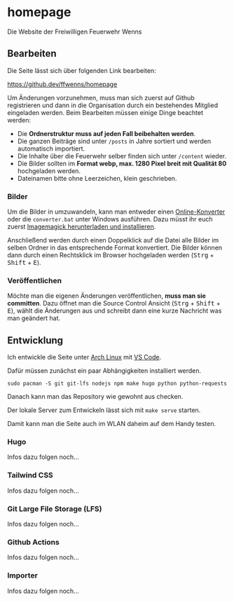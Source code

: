# homepage

Die Website der Freiwilligen Feuerwehr Wenns

## Bearbeiten

Die Seite lässt sich über folgenden Link bearbeiten:

https://github.dev/ffwenns/homepage

Um Änderungen vorzunehmen, muss man sich zuerst auf Github registrieren und dann in die Organisation durch ein bestehendes Mitglied eingeladen werden. Beim Bearbeiten müssen einige Dinge beachtet werden:

- Die **Ordnerstruktur muss auf jeden Fall beibehalten werden**.
- Die ganzen Beiträge sind unter `/posts` in Jahre sortiert und werden automatisch importiert.
- Die Inhalte über die Feuerwehr selber finden sich unter `/content` wieder.
- Die Bilder sollten im **Format webp, max. 1280 Pixel breit mit Qualität 80** hochgeladen werden.
- Dateinamen bitte ohne Leerzeichen, klein geschrieben.

### Bilder

Um die Bilder in umzuwandeln, kann man entweder einen [Online-Konverter](https://www.freeconvert.com/de/webp-converter) oder die `converter.bat` unter Windows ausführen. Dazu müsst ihr euch zuerst [Imagemagick herunterladen und installieren](https://imagemagick.org/script/download.php#windows). 

Anschließend werden durch einen Doppelklick auf die Datei alle Bilder im selben Ordner in das entsprechende Format konvertiert. Die Bilder können dann durch einen Rechtsklick im Browser hochgeladen werden (<kbd>Strg</kbd> + <kbd>Shift</kbd> + <kbd>E</kbd>).

### Veröffentlichen

Möchte man die eigenen Änderungen veröffentlichen, **muss man sie committen**. Dazu öffnet man die Source Control Ansicht (<kbd>Strg</kbd> + <kbd>Shift</kbd> + <kbd>E</kbd>), wählt die Änderungen aus und schreibt dann eine kurze Nachricht was man geändert hat.

## Entwicklung

Ich entwickle die Seite unter [Arch Linux](https://archlinux.org) mit [VS Code](https://code.visualstudio.com). 

Dafür müssen zunächst ein paar Abhängigkeiten installiert werden. 

```
sudo pacman -S git git-lfs nodejs npm make hugo python python-requests
```

Danach kann man das Repository wie gewohnt aus checken. 

Der lokale Server zum Entwickeln lässt sich mit `make serve` starten. 

Damit kann man die Seite auch im WLAN daheim auf dem Handy testen.

### Hugo

Infos dazu folgen noch...

### Tailwind CSS

Infos dazu folgen noch...

### Git Large File Storage (LFS)

Infos dazu folgen noch...

### Github Actions

Infos dazu folgen noch...

### Importer

Infos dazu folgen noch...